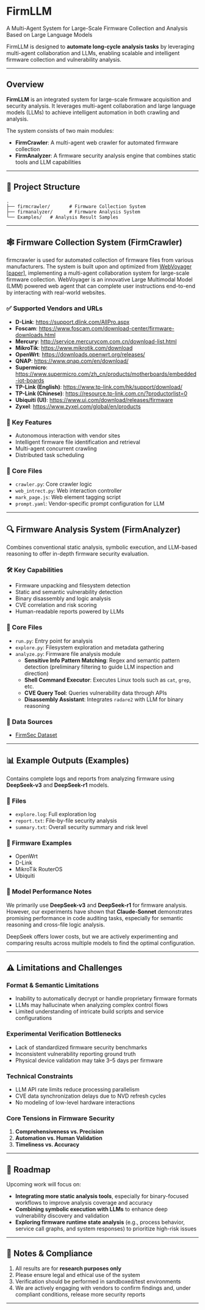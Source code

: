# FirmLLM

A Multi-Agent System for Large-Scale Firmware Collection and Analysis Based on Large Language Models

FirmLLM is designed to **automate long-cycle analysis tasks** by leveraging multi-agent collaboration and LLMs, enabling scalable and intelligent firmware collection and vulnerability analysis.


---

## Overview

**FirmLLM** is an integrated system for large-scale firmware acquisition and security analysis. It leverages multi-agent collaboration and large language models (LLMs) to achieve intelligent automation in both crawling and analysis.

The system consists of two main modules:

- **FirmCrawler**: A multi-agent web crawler for automated firmware collection  
- **FirmAnalyzer**: A firmware security analysis engine that combines static tools and LLM capabilities

---

## 📁 Project Structure

```
.
├── firmcrawler/       # Firmware Collection System
├── firmanalyzer/      # Firmware Analysis System
└── Examples/   # Analysis Result Samples
```


---

## 🕸️ Firmware Collection System (FirmCrawler)

firmcrawler is used for automated collection of firmware files from various manufacturers. The system is built upon and optimized from [WebVoyager](https://langchain-ai.github.io/langgraph/tutorials/web-navigation/web_voyager/) [[paper]](https://arxiv.org/abs/2401.13919), implementing a multi-agent collaboration system for large-scale firmware collection. WebVoyager is an innovative Large Multimodal Model (LMM) powered web agent that can complete user instructions end-to-end by interacting with real-world websites.

### ✅ Supported Vendors and URLs

- **D-Link**: https://support.dlink.com/AllPro.aspx  
- **Foscam**: https://www.foscam.com/download-center/firmware-downloads.html  
- **Mercury**: http://service.mercurycom.com.cn/download-list.html  
- **MikroTik**: https://www.mikrotik.com/download  
- **OpenWrt**: https://downloads.openwrt.org/releases/  
- **QNAP**: https://www.qnap.com/en/download/  
- **Supermicro**: https://www.supermicro.com/zh_cn/products/motherboards/embedded-iot-boards  
- **TP-Link (English)**: https://www.tp-link.com/hk/support/download/  
- **TP-Link (Chinese)**: https://resource.tp-link.com.cn/?productorlist=0  
- **Ubiquiti (UI)**: https://www.ui.com/download/releases/firmware  
- **Zyxel**: https://www.zyxel.com/global/en/products  

### 🔧 Key Features

- Autonomous interaction with vendor sites  
- Intelligent firmware file identification and retrieval  
- Multi-agent concurrent crawling  
- Distributed task scheduling

### 📄 Core Files

- `crawler.py`: Core crawler logic  
- `web_intrect.py`: Web interaction controller  
- `mark_page.js`: Web element tagging script  
- `prompt.yaml`: Vendor-specific prompt configuration for LLM

---

## 🔍 Firmware Analysis System (FirmAnalyzer)

Combines conventional static analysis, symbolic execution, and LLM-based reasoning to offer in-depth firmware security evaluation.

### 🛠️ Key Capabilities

- Firmware unpacking and filesystem detection  
- Static and semantic vulnerability detection  
- Binary disassembly and logic analysis  
- CVE correlation and risk scoring  
- Human-readable reports powered by LLMs

### 📄 Core Files

- `run.py`: Entry point for analysis  
- `explore.py`: Filesystem exploration and metadata gathering  
- `analyze.py`: Firmware file analysis module  
  - **Sensitive Info Pattern Matching**: Regex and semantic pattern detection (preliminary filtering to guide LLM inspection and direction)  
  - **Shell Command Executor**: Executes Linux tools such as `cat`, `grep`, etc.  
  - **CVE Query Tool**: Queries vulnerability data through APIs  
  - **Disassembly Assistant**: Integrates `radare2` with LLM for binary reasoning

### 🔌 Data Sources

- [FirmSec Dataset](https://github.com/NESA-Lab/FirmSecDataset)

---

## 📊 Example Outputs (Examples)

Contains complete logs and reports from analyzing firmware using **DeepSeek-v3** and **DeepSeek-r1** models.

### 📝 Files

- `explore.log`: Full exploration log  
- `report.txt`: File-by-file security analysis  
- `summary.txt`: Overall security summary and risk level

### 🧪 Firmware Examples

- OpenWrt  
- D-Link  
- MikroTik RouterOS  
- Ubiquiti  

### 🤖 Model Performance Notes

We primarily use **DeepSeek-v3** and **DeepSeek-r1** for firmware analysis.  
However, our experiments have shown that **Claude-Sonnet** demonstrates promising performance in code auditing tasks, especially for semantic reasoning and cross-file logic analysis.

DeepSeek offers lower costs, but we are actively experimenting and comparing results across multiple models to find the optimal configuration.

---

## ⚠️ Limitations and Challenges

### Format & Semantic Limitations

- Inability to automatically decrypt or handle proprietary firmware formats  
- LLMs may hallucinate when analyzing complex control flows  
- Limited understanding of intricate build scripts and service configurations

### Experimental Verification Bottlenecks

- Lack of standardized firmware security benchmarks  
- Inconsistent vulnerability reporting ground truth  
- Physical device validation may take 3–5 days per firmware

### Technical Constraints

- LLM API rate limits reduce processing parallelism  
- CVE data synchronization delays due to NVD refresh cycles  
- No modeling of low-level hardware interactions

### Core Tensions in Firmware Security

1. **Comprehensiveness vs. Precision**  
2. **Automation vs. Human Validation**  
3. **Timeliness vs. Accuracy**

---

## 🚧 Roadmap

Upcoming work will focus on:

- **Integrating more static analysis tools**, especially for binary-focused workflows to improve analysis coverage and accuracy  
- **Combining symbolic execution with LLMs** to enhance deep vulnerability discovery and validation  
- **Exploring firmware runtime state analysis** (e.g., process behavior, service call graphs, and system responses) to prioritize high-risk issues

---

## 📌 Notes & Compliance

1. All results are for **research purposes only**  
2. Please ensure legal and ethical use of the system  
3. Verification should be performed in sandboxed/test environments  
4. We are actively engaging with vendors to confirm findings and, under compliant conditions, release more security reports

---

